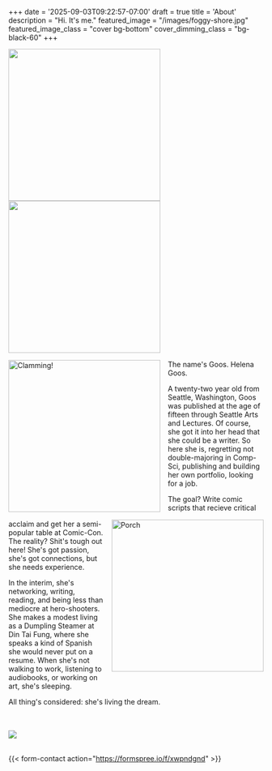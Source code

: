 +++
date = '2025-09-03T09:22:57-07:00'
draft = true
title = 'About'
description = "Hi. It's me."
featured_image = "/images/foggy-shore.jpg"
featured_image_class = "cover bg-bottom"
cover_dimming_class = "bg-black-60"
+++

 
<img src="/images/about/clam.jpg"
style="width:300px;">
<img src="/images/about/porch.jpg"
style="width:300px;"> 

<img src="/images/about/clam.jpg" alt="Clamming!" align="left"
style="margin: 0 15px 15px 0; width: 300px;">
<img src="/images/about/porch.jpg" alt="Porch" align="right" style="margin: 0 0 15px 15px; width: 300px;">
The name's Goos. Helena Goos.

A twenty-two year old from Seattle, Washington, Goos was published at the age of fifteen through Seattle Arts and Lectures. Of course, she got it into her head that she could be a writer. So here she is, regretting not double-majoring in Comp-Sci, publishing and building her own portfolio, looking for a job. 

The goal? Write comic scripts that recieve critical acclaim and get her a semi-popular table at Comic-Con. The reality? Shit's tough out here! She's got passion, she's got connections, but she needs experience. 



In the interim, she's networking, writing, reading, and being less than mediocre at hero-shooters. She makes a modest living as a Dumpling Steamer at Din Tai Fung, where she speaks a kind of Spanish she would never put on a resume. When she's not walking to work, listening to audiobooks, or working on art, she's sleeping. 

All thing's considered: she's living the dream.

<br><br>
    <img src="/images/about/shitrck.jpg">
</br></br>

{{< form-contact action="https://formspree.io/f/xwpndgnd" >}}

<!--<img src="/images/about/clam.jpg" alt="Clamming!" align="left" style="margin: 0 15px 15px 0; width: 200px;">
<img src="/images/about/porch.jpg" class="fl mr3 mb3 w-25" alt="Porch">
Here is some text that will flow around the image. Because the image is aligned left, the text starts wrapping to the right of it.
<p style="text-align: center;">
  <img src="/images/about/porch.jpg" alt="Porch" style="width:
  300px;">
  <img src="/images/about/porch.jpg" alt="Porch" style="width: 300px;">
</p>
  


